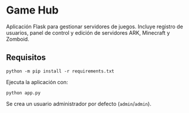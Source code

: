 # Game Hub

Aplicación Flask para gestionar servidores de juegos. Incluye registro de usuarios, panel de control y edición de servidores ARK, Minecraft y Zomboid.

## Requisitos

```
python -m pip install -r requirements.txt
```

Ejecuta la aplicación con:

```
python app.py
```

Se crea un usuario administrador por defecto (`admin`/`admin`).
